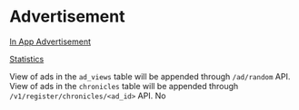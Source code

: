 # Advertisement

[In App Advertisement](api/advertisement/in_app.md)

[Statistics](api/advertisement/stats.md)


View of ads in the `ad_views` table will be appended through `/ad/random` API. 
View of ads in the `chronicles` table will be appended through `/v1/register/chronicles/<ad_id>` API.
No
